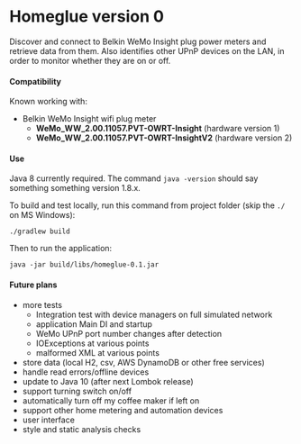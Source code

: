 # Homeglue version 0 #

Discover and connect to Belkin WeMo Insight plug power meters and retrieve data from them. 
Also identifies other UPnP devices on the LAN, in order to monitor whether they are on or off.

#### Compatibility ####

Known working with:

* Belkin WeMo Insight wifi plug meter
  * **WeMo_WW_2.00.11057.PVT-OWRT-Insight** (hardware version 1)
  * **WeMo_WW_2.00.11057.PVT-OWRT-InsightV2** (hardware version 2)

#### Use ####

Java 8 currently required. The command `java -version` should say something something version 1.8.x. 

To build and test locally, run this command from project folder (skip the `./` on MS Windows):

    ./gradlew build

Then to run the application:

    java -jar build/libs/homeglue-0.1.jar

#### Future plans ####
* more tests 
  * Integration test with device managers on full simulated network
  * application Main DI and startup
  * WeMo UPnP port number changes after detection
  * IOExceptions at various points
  * malformed XML at various points
* store data (local H2, csv, AWS DynamoDB or other free services)
* handle read errors/offline devices
* update to Java 10 (after next Lombok release)
* support turning switch on/off
* automatically turn off my coffee maker if left on
* support other home metering and automation devices
* user interface
* style and static analysis checks
